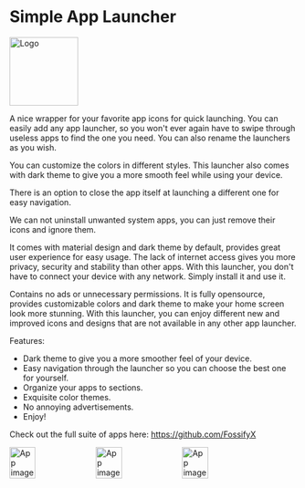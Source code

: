 # Simple App Launcher
<img alt="Logo" src="graphics/icon.png" width="120" />

A nice wrapper for your favorite app icons for quick launching. You can easily add any app launcher, so you won't ever again have to swipe through useless apps to find the one you need. You can also rename the launchers as you wish.

You can customize the colors in different styles. This launcher also comes with dark theme to give you a more smooth feel while using your device.

There is an option to close the app itself at launching a different one for easy navigation.

We can not uninstall unwanted system apps, you can just remove their icons and ignore them.

It comes with material design and dark theme by default, provides great user experience for easy usage. The lack of internet access gives you more privacy, security and stability than other apps. With this launcher, you don't have to connect your device with any network. Simply install it and use it.

Contains no ads or unnecessary permissions. It is fully opensource, provides customizable colors and dark theme to make your home screen look more stunning. With this launcher, you can enjoy different new and improved icons and designs that are not available in any other app launcher. 

Features:

- Dark theme to give you a more smoother feel of your device.
- Easy navigation through the launcher so you can choose the best one for yourself.
- Organize your apps to sections.
- Exquisite color themes.
- No annoying advertisements.
- Enjoy!

Check out the full suite of apps here:
https://github.com/FossifyX
 
<div style="display:flex;">
<img alt="App image" src="fastlane/metadata/android/en-US/images/phoneScreenshots/1_en-US.jpeg" width="30%">
<img alt="App image" src="fastlane/metadata/android/en-US/images/phoneScreenshots/2_en-US.jpeg" width="30%">
<img alt="App image" src="fastlane/metadata/android/en-US/images/phoneScreenshots/3_en-US.jpeg" width="30%">
</div>
